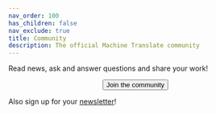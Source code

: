 ```yaml
---
nav_order: 100
has_children: false
nav_exclude: true
title: Community
description: The official Machine Translate community
---
```


Read news, ask and answer questions and share your work!

<center>
    <a href="https://reddit.com/r/machinetranslation" class="no-arrow" target="_blank">
        <button id="airtable-button">
            Join the community
        </button>
    </a>
</center>


Also sign up for your [newsletter](newsletter.md)!
